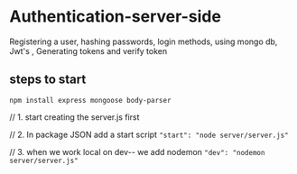 # Authentication-server-side
Registering a user, hashing passwords, login methods, using mongo db, Jwt's , Generating tokens and verify token

## steps to start
`npm install express mongoose body-parser`

// 1. start creating the server.js first

// 2. In package JSON add a start script
   ` "start": "node server/server.js" `
   
// 3. when we work local on dev-- we add nodemon 
   `"dev": "nodemon server/server.js"   `
